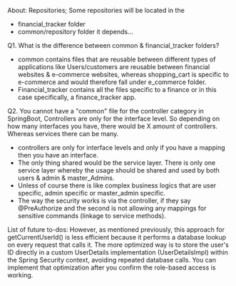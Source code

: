About: Repositories;
Some repositories will be located in the 
- financial_tracker folder
- common/repository folder
it depends...

Q1. What is the difference between common & financial_tracker folders?
-   common contains files that are reusable between different types of applications like Users/customers are reusable 
    between financial websites & e-commerce websites, whereas shopping_cart is specific to e-commerce and would therefore 
    fall under e_commerce folder.
-   Financial_tracker contains all the files specific to a finance or in this case specifically, a finance_tracker app.


Q2. You cannot have a "common" file for the controller category in SpringBoot, 
Controllers are only for the interface level. So depending on how many interfaces you have, there would be X amount of
controllers. Whereas services there can be many. 
-   controllers are only for interface levels and only if you have a mapping then you have an interface.
-   The only thing shared would be the service layer. There is only one service layer whereby the usage should be
    shared and used by both users & admin & master_Admins. 
-   Unless of course there is like complex business logics that are user specific, admin specific or master_admin specific.
-   The way the security works is via the controller, if they say @PreAuthorize and the second is not allowing any mappings
    for sensitive commands (linkage to service methods). 

List of future to-dos:
However, as mentioned previously, this approach for getCurrentUserId() is less efficient because it performs a database 
lookup on every request that calls it. The more optimized way is to store the user's ID directly in a custom UserDetails 
implementation (UserDetailsImpl) within the Spring Security context, avoiding repeated database calls. You can implement 
that optimization after you confirm the role-based access is working.

